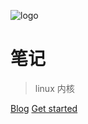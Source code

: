 ![logo](https://docsify.js.org/_media/icon.svg)

# 笔记

> linux 内核

[Blog](http://xyongs.cn)
[Get started](#)
